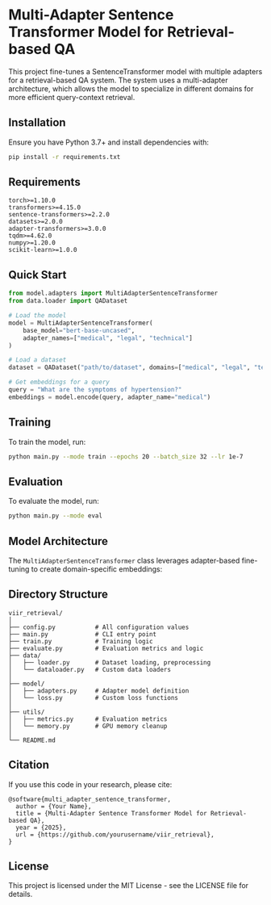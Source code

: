 # Multi-Adapter Sentence Transformer Model for Retrieval-based QA

This project fine-tunes a SentenceTransformer model with multiple adapters for a retrieval-based QA system. The system uses a multi-adapter architecture, which allows the model to specialize in different domains for more efficient query-context retrieval.

## Installation

Ensure you have Python 3.7+ and install dependencies with:

```bash
pip install -r requirements.txt
```

## Requirements

```
torch>=1.10.0
transformers>=4.15.0
sentence-transformers>=2.2.0
datasets>=2.0.0
adapter-transformers>=3.0.0
tqdm>=4.62.0
numpy>=1.20.0
scikit-learn>=1.0.0
```

## Quick Start

```python
from model.adapters import MultiAdapterSentenceTransformer
from data.loader import QADataset

# Load the model
model = MultiAdapterSentenceTransformer(
    base_model="bert-base-uncased", 
    adapter_names=["medical", "legal", "technical"]
)

# Load a dataset
dataset = QADataset("path/to/dataset", domains=["medical", "legal", "technical"])

# Get embeddings for a query
query = "What are the symptoms of hypertension?"
embeddings = model.encode(query, adapter_name="medical")
```

## Training

To train the model, run:

```bash
python main.py --mode train --epochs 20 --batch_size 32 --lr 1e-7
```

## Evaluation

To evaluate the model, run:

```bash
python main.py --mode eval
```

## Model Architecture

The `MultiAdapterSentenceTransformer` class leverages adapter-based fine-tuning to create domain-specific embeddings:


## Directory Structure

```
viir_retrieval/
│
├── config.py           # All configuration values
├── main.py             # CLI entry point
├── train.py            # Training logic
├── evaluate.py         # Evaluation metrics and logic
├── data/
│   ├── loader.py       # Dataset loading, preprocessing
│   └── dataloader.py   # Custom data loaders
│
├── model/
│   ├── adapters.py     # Adapter model definition
│   └── loss.py         # Custom loss functions
│
├── utils/
│   ├── metrics.py      # Evaluation metrics
│   └── memory.py       # GPU memory cleanup
│
└── README.md
```

## Citation

If you use this code in your research, please cite:

```
@software{multi_adapter_sentence_transformer,
  author = {Your Name},
  title = {Multi-Adapter Sentence Transformer Model for Retrieval-based QA},
  year = {2025},
  url = {https://github.com/yourusername/viir_retrieval},
}
```

## License

This project is licensed under the MIT License - see the LICENSE file for details.